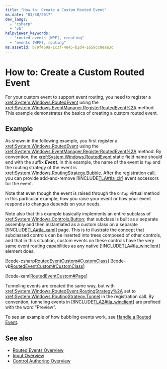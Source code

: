 ```yaml
---
title: "How to: Create a Custom Routed Event"
ms.date: "03/30/2017"
dev_langs: 
  - "csharp"
  - "vb"
helpviewer_keywords: 
  - "routed events [WPF], creating"
  - "events [WPF], routing"
ms.assetid: b79f459a-1c3f-4045-b2d4-1659cc8eaa3c
---
```

# How to: Create a Custom Routed Event
For your custom event to support event routing, you need to register a <xref:System.Windows.RoutedEvent> using the <xref:System.Windows.EventManager.RegisterRoutedEvent%2A> method. This example demonstrates the basics of creating a custom routed event.  
  
## Example  
 As shown in the following example, you first register a <xref:System.Windows.RoutedEvent> using the <xref:System.Windows.EventManager.RegisterRoutedEvent%2A> method. By convention, the <xref:System.Windows.RoutedEvent> static field name should end with the suffix ***Event***. In this example, the name of the event is `Tap` and the routing strategy of the event is <xref:System.Windows.RoutingStrategy.Bubble>. After the registration call, you can provide add-and-remove [!INCLUDE[TLA#tla_clr](../../../../includes/tlasharptla-clr-md.md)] event accessors for the event.  
  
 Note that even though the event is raised through the `OnTap` virtual method in this particular example, how you raise your event or how your event responds to changes depends on your needs.  
  
 Note also that this example basically implements an entire subclass of <xref:System.Windows.Controls.Button>; that subclass is built as a separate assembly and then instantiated as a custom class on a separate [!INCLUDE[TLA#tla_xaml](../../../../includes/tlasharptla-xaml-md.md)] page. This is to illustrate the concept that subclassed controls can be inserted into trees composed of other controls, and that in this situation, custom events on these controls have the very same event routing capabilities as any native [!INCLUDE[TLA#tla_winclient](../../../../includes/tlasharptla-winclient-md.md)] element does.  
  
 [!code-csharp[RoutedEventCustom#CustomClass](~/samples/snippets/csharp/VS_Snippets_Wpf/RoutedEventCustom/CSharp/SDKSampleLibrary/class1.cs#customclass)]
 [!code-vb[RoutedEventCustom#CustomClass](~/samples/snippets/visualbasic/VS_Snippets_Wpf/RoutedEventCustom/VB/SDKSampleLibrary/Class1.vb#customclass)]  
  
 [!code-xaml[RoutedEventCustom#Page](~/samples/snippets/csharp/VS_Snippets_Wpf/RoutedEventCustom/CSharp/RoutedEventCustomApp/default.xaml#page)]  
  
 Tunneling events are created the same way, but with <xref:System.Windows.RoutedEvent.RoutingStrategy%2A> set to <xref:System.Windows.RoutingStrategy.Tunnel> in the registration call. By convention, tunneling events in [!INCLUDE[TLA2#tla_winclient](../../../../includes/tla2sharptla-winclient-md.md)] are prefixed with the word "Preview".  
  
 To see an example of how bubbling events work, see [Handle a Routed Event](how-to-handle-a-routed-event.md).  
  
## See also
- [Routed Events Overview](routed-events-overview.md)
- [Input Overview](input-overview.md)
- [Control Authoring Overview](../controls/control-authoring-overview.md)
